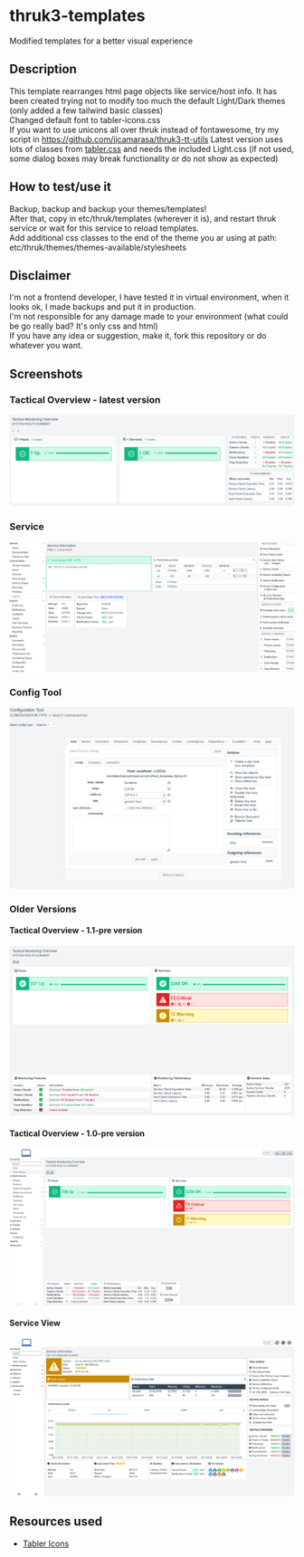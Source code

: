 # thruk3-templates
Modified templates for a better visual experience

## Description
This template rearranges html page objects like service/host info.
It has been created trying not to modify too much the default Light/Dark themes (only added a few tailwind basic classes)\
Changed default font to tabler-icons.css\
If you want to use unicons all over thruk instead of fontawesome, try my script in https://github.com/jjcamarasa/thruk3-tt-utils
Latest version uses lots of classes from [tabler.css](https://github.com/tabler) and needs the included Light.css (if not used, some dialog boxes may break functionality or do not show as expected)

## How to test/use it
Backup, backup and backup your themes/templates!\
After that, copy in etc/thruk/templates (wherever it is), and restart thruk service or wait for this service to reload templates.\
Add additional css classes to the end of the theme you ar using at path: etc/thruk/themes/themes-available/stylesheets

## Disclaimer
I'm not a frontend developer, I have tested it in virtual environment, when it looks ok, I made backups and put it in production.\
I'm not responsible for any damage made to your environment (what could be go really bad? It's only css and html)\
If you have any idea or suggestion, make it, fork this repository or do whatever you want.

## Screenshots 
### Tactical Overview - latest version
![TAC view](tac_view.png)

### Service
![Service](service-view.png)

### Config Tool
![Config Tool](config-tool.png)

### Older Versions
#### Tactical Overview - 1.1-pre version
![TAC view](tac_view_1.1.png)

#### Tactical Overview - 1.0-pre version
![TAC view](tac_view_1.0.png)

#### Service View 
![Service view](screenshot_001.png)

## Resources used
- [Tabler Icons](https://tabler-icons.io/)
